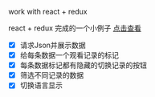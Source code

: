work with react + redux

react + redux 完成的一个小例子
[点击查看](http://frezc.github.io/AnimeList-in-React-Redux)

- [x] 请求Json并展示数据
- [x] 给每条数据一个观看记录的标记
- [x] 每条数据标记都有隐藏的切换记录的按钮
- [x] 筛选不同记录的数据
- [x] 切换语言显示